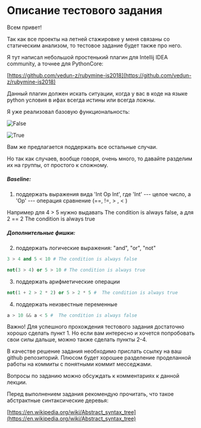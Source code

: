 # Описание тестового задания
 
Всем привет!

Так как все проекты на летней стажировке у меня связаны со статическим анализом, то тестовое задание будет также про него.

Я тут написал небольшой простенький плагин для Intellij IDEA community, а точнее для PythonCore:

[https://github.com/vedun-z/rubymine-is2018](https://github.com/vedun-z/rubymine-is2018)

Данный плагин должен искать ситуации, когда у вас в коде на языке python условия в ифах всегда истины или всегда ложны.

Я уже реализовал базовую функциональность:

![False](https://ucarecdn.com/b5bdd663-a631-4f0e-ba42-dc2e4b6346de/)

![True](https://ucarecdn.com/bd5033c9-2842-44af-93f7-72f17a37294d/)

Вам же предлагается поддержать все остальные случаи.

Но так как случаев, вообще говоря, очень много, то давайте разделим их на группы, от простого к сложному.

##### Baseline:

1) поддержать выражения вида 'Int Op Int', где 'Int' --- целое число, а 'Op' --- операция сравнение (==, !=, > , < )

Например для 4 > 5 нужно выдавать The condition is always false, а для 2 == 2  The condition is always true

##### Дополнительные фишки:

2) поддержать логические выражения: "and", "or", "not"

```python
3 > 4 and 5 < 10 # The condition is always false
```

```python
not(3 > 4) or 5 > 10 # The condition is always true
```

3) поддержать арифметические операции 

```python
not(1 + 2 > 2 * 2) or 5 > 2 * 5 #  The condition is always true
```

4)  поддержать неизвестные переменные

```python
a > 10 && a < 5 #  The condition is always false
```

Важно! Для успешного прохождения тестового задания достаточно хорошо сделать пункт 1. Но если вам интересно и хочется попробовать свои силы дальше, можно также сделать пункты 2-4.

В качестве решение задания необходимо прислать ссылку на ваш github репозиторий. Плюсом будет хорошее разделение проделанной работы на коммиты с понятными коммит  месседжами. 

Вопросы по заданию можно обсуждать к комментариях к данной лекции.

Перед выполнением задания рекомендую прочитать, что такое абстрактные синтаксические деревья:

[https://en.wikipedia.org/wiki/Abstract_syntax_tree](https://en.wikipedia.org/wiki/Abstract_syntax_tree)
